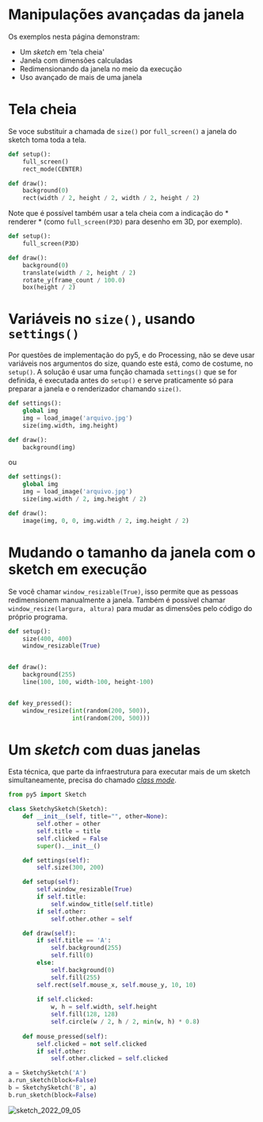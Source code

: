 # Manipulações avançadas da janela

Os exemplos nesta página demonstram:
- Um *sketch* em 'tela cheia'
- Janela com dimensões calculadas
- Redimensionando da janela no meio da execução
- Uso avançado de mais de uma janela

# Tela cheia

Se voce substituir a chamada de `size()` por `full_screen()` a janela do sketch toma toda a tela.

```python
def setup():
    full_screen()
    rect_mode(CENTER)

def draw():
    background(0)
    rect(width / 2, height / 2, width / 2, height / 2)
```

Note que é possível também usar a tela cheia com a indicação do * renderer * (como `full_screen(P3D)` para desenho em 3D, por exemplo).

```python
def setup():
    full_screen(P3D)

def draw():
    background(0)
    translate(width / 2, height / 2)
    rotate_y(frame_count / 100.0)
    box(height / 2)
```

# Variáveis no `size()`, usando `settings()`

Por questões de implementação do py5, e do Processing, não se deve usar variáveis nos argumentos do size, quando este está, como de costume, no `setup()`. A solução é usar uma função chamada `settings()` que se for definida, é executada antes do `setup()` e serve praticamente só para preparar a janela e o renderizador chamando `size()`.

```python
def settings():
    global img
    img = load_image('arquivo.jpg')
    size(img.width, img.height)

def draw():
    background(img)
```
ou

```python
def settings():
    global img
    img = load_image('arquivo.jpg')
    size(img.width / 2, img.height / 2)

def draw():
    image(img, 0, 0, img.width / 2, img.height / 2)
```


# Mudando o tamanho da janela com o sketch em execução

Se você chamar `window_resizable(True)`, isso permite que as pessoas redimensionem manualmente a janela. Também é possível chamar `window_resize(largura, altura)` para mudar as dimensões pelo código do próprio programa. 

```python
def setup():
    size(400, 400)
    window_resizable(True)


def draw():
    background(255)
    line(100, 100, width-100, height-100)


def key_pressed():
    window_resize(int(random(200, 500)),
                  int(random(200, 500)))
```


# Um *sketch* com duas janelas

Esta técnica, que parte da infraestrutura para executar mais de um sketch simultaneamente, precisa do chamado [*class mode*](http://py5coding.org/content/py5_modes.html#class-mode).

```python
from py5 import Sketch

class SketchySketch(Sketch):
    def __init__(self, title="", other=None):
        self.other = other
        self.title = title
        self.clicked = False
        super().__init__()        

    def settings(self):
        self.size(300, 200)

    def setup(self):
        self.window_resizable(True)
        if self.title:
            self.window_title(self.title)
        if self.other:
            self.other.other = self

    def draw(self): 
        if self.title == 'A':
            self.background(255)
            self.fill(0)
        else:
            self.background(0)
            self.fill(255)
        self.rect(self.mouse_x, self.mouse_y, 10, 10)
        
        if self.clicked:
            w, h = self.width, self.height
            self.fill(128, 128)
            self.circle(w / 2, h / 2, min(w, h) * 0.8)
            
    def mouse_pressed(self):
        self.clicked = not self.clicked
        if self.other:
            self.other.clicked = self.clicked

a = SketchySketch('A')
a.run_sketch(block=False)
b = SketchySketch('B', a)
b.run_sketch(block=False)
```

![sketch_2022_09_05](https://user-images.githubusercontent.com/3694604/188527096-acefba92-7f85-4b20-9804-2392fa7f4d31.png)

